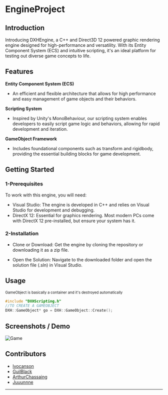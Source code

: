 # EngineProject
 
## Introduction
Introducing DXHEngine, a C++ and Direct3D 12 powered graphic rendering engine designed for high-performance and versatility. With its Entity Component System (ECS) and intuitive scripting, it's an ideal platform for testing out diverse game concepts to life.

## Features
**Entity Component System (ECS)** 
 - An efficient and flexible architecture that allows for high performance and easy management of game objects and their behaviors.<br />

**Scripting System**
 - Inspired by Unity's MonoBehaviour, our scripting system enables developers to easily script game logic and behaviors, allowing for rapid development and iteration.<br />

**GameObject Framework**
 - Includes foundational components such as transform and rigidbody, providing the essential building blocks for game development.<br />

## Getting Started
### 1-Prerequisites
To work with this engine, you will need:
- Visual Studio: The engine is developed in C++ and relies on Visual Studio for development and debugging.
- DirectX 12: Essential for graphics rendering. Most modern PCs come with DirectX 12 pre-installed, but ensure your system has it.

### 2-Installation
* Clone or Download: Get the engine by cloning the repository or downloading it as a zip file.

* Open the Solution: Navigate to the downloaded folder and open the solution file (.sln) in Visual Studio.

## Usage
<sub>GameObject is basically a container and it's destroyed automatically</sub>
```cpp
#include "DXHScripting.h"
//TO CREATE A GAMEOBJECT
DXH::GameObject* go = DXH::GameObject::Create();
```

## Screenshots / Demo
![Game](https://github.com/GuilBlack/EngineProject/assets/92313152/431f6c10-e3ac-4b34-88a1-c5d3ea1baf6d)

## Contributors
* [lvocanson](https://github.com/lvocanson)
* [GuilBlack](https://github.com/GuilBlack)
* [ArthurChassaing](https://github.com/ArthurChassaing)
* [Juuunnne](https://github.com/Juuunnne)
---

